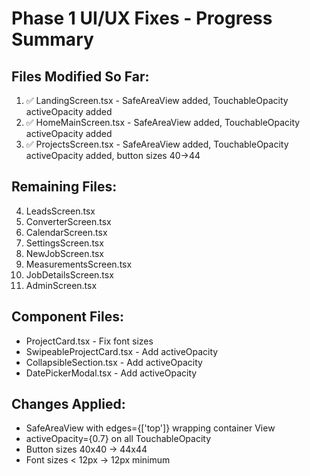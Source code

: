 # Phase 1 UI/UX Fixes - Progress Summary

## Files Modified So Far:
1. ✅ LandingScreen.tsx - SafeAreaView added, TouchableOpacity activeOpacity added
2. ✅ HomeMainScreen.tsx - SafeAreaView added, TouchableOpacity activeOpacity added
3. ✅ ProjectsScreen.tsx - SafeAreaView added, TouchableOpacity activeOpacity added, button sizes 40→44

## Remaining Files:
4. LeadsScreen.tsx
5. ConverterScreen.tsx
6. CalendarScreen.tsx
7. SettingsScreen.tsx
8. NewJobScreen.tsx
9. MeasurementsScreen.tsx
10. JobDetailsScreen.tsx
11. AdminScreen.tsx

## Component Files:
- ProjectCard.tsx - Fix font sizes
- SwipeableProjectCard.tsx - Add activeOpacity
- CollapsibleSection.tsx - Add activeOpacity
- DatePickerModal.tsx - Add activeOpacity

## Changes Applied:
- SafeAreaView with edges={['top']} wrapping container View
- activeOpacity={0.7} on all TouchableOpacity
- Button sizes 40x40 → 44x44
- Font sizes < 12px → 12px minimum
